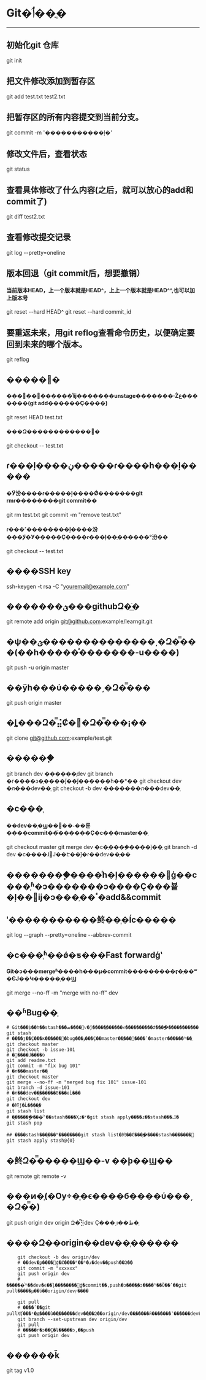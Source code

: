 # Git�ٲ��ֲ�
------
##  初始化git 仓库
git init

## 把文件修改添加到暂存区
git add test.txt test2.txt

## 把暂存区的所有内容提交到当前分支。
git commit -m '�����������ļ�'

## 修改文件后，查看状态
git status

## 查看具体修改了什么内容(之后，就可以放心的add和commit了)
git diff test2.txt

## 查看修改提交记录
git log --pretty=oneline

## 版本回退（git commit后，想要撤销）
#### 当前版本HEAD，上一个版本就是HEAD^，上上一个版本就是HEAD^^,也可以加上版本号
git reset --hard HEAD^
git reset --hard commit_id

## 要重返未来，用git reflog查看命令历史，以便确定要回到未来的哪个版本。
git reflog

## �����޸�
#### ���԰��ݴ������޸ĳ�������unstage�������·Żع�������(git add������Ҫ����)
git reset HEAD test.txt
#### ���Զ������������޸�
git checkout -- test.txt

## ɾ���ļ����ڹ�����ɾ����һ���ļ�����
#### �Ӱ汾����ɾ�����ļ����Ǿ�������git rmɾ��������git commit��
git rm test.txt
git commit -m "remove test.txt"
#### ɾ���˹��������ļ����汾���ﻹ�У�����Ҫ����ɾ���ļ��ָ������°汾��
git checkout -- test.txt

## ����SSH key
ssh-keygen -t rsa -C "youremail@example.com"

## �������ؿ���githubԶ�ֿ̲�
git remote add origin git@github.com:example/learngit.git

## �ѱ��ؿ��������������͵�Զ�̿���(��һ�����ͣ�������-u����)
git push -u origin master

## ��ÿһ���ύ�����͵�Զ�̿���
git push origin master

## �ȴ���Զ�̿⣬Ȼ�󣬴�Զ�̿���¡��
git clone git@github.com:example/test.git

## ������֧
git branch dev         ������֧dev
git branch             �г����з�֧����ǰ��֧ǰ������һ��*��
git checkout dev       �л���dev��֧
git checkout -b dev    �������л���dev��֧

## �ϲ���֧
#### ��dev��֧�ϣ��޸��˴��룬����commit��֮������Ҫ�ϲ���master��֧
git checkout master
git merge dev          �ϲ�ָ����֧����ǰ��֧
git branch -d dev      �ϲ����ɺ󣬾Ϳ��Է��ĵ�ɾ��dev��֧��

## ��������֧����ͬһ�ļ������޸ģ��ϲ���֧ʱ�ͻ�������ͻ����Ҫ���뵽�ļ��޸ĳ�ͻ���֣��ٴ�add&&commit
## ʹ�����������鿴��֧�ĺϲ�����
git log --graph --pretty=oneline --abbrev-commit

## �ϲ���֧ʱ��ǿ�ƽ���Fast forwardģʽ
#### Git�ͻ���mergeʱ����һ���µ�commit���������ӷ�֧��ʷ�ϾͿ��Կ�����֧��Ϣ
git merge --no-ff -m "merge with no-ff" dev

## ��ʱBug��֧

```
# Git���ṩ��һ��stash���ܣ����԰ѵ�ǰ�����ֳ������ء����������Ժ��ָ��ֳ�����������
git stash
# ����ȷ��Ҫ���ĸ���֧���޸�bug���ٶ���Ҫ��master��֧���޸����ʹ�master������ʱ��֧
git checkout master
git checkout -b issue-101
# �޸����ɺ����ύ
git add readme.txt
git commit -m "fix bug 101"
# �л���master��֧
git checkout master
git merge --no-ff -m "merged bug fix 101" issue-101
git branch -d issue-101
# �л���dev��֧������δ���ɵĹ���
git checkout dev
# �鿴֮ǰ�Ĺ����ֳ�
git stash list
# �ָ������ֳ���ͬʱ��stash����Ҳɾ�ˣ�git stash apply����ɾ��stash���ݣ�
git stash pop

## ����stash���ָ���ʱ��������git stash list�鿴��Ȼ���ָ�ָ����stash�������
git stash apply stash@{0}
```

## �鿴Զ�̿�����Ϣ��-v ��ϸ��Ϣ��
git remote
git remote -v

## ���ͷ�֧(�Ѹ÷�֧�ϵ����б����ύ���͵�Զ�̿�)
git push origin dev   origin Զ�̿⣻dev Ҫ���͵ı��ط�֧

## ����Զ��origin��dev��֧������
```
    git checkout -b dev origin/dev
    # ��dev�ϼ����޸ģ�Ȼ����ʱ��ʱ�ذ�dev��֧push��Զ�̣�
    git commit -m "xxxxxx"
    git push origin dev
    # ������ͬʱ��dev�ϵ��ļ��������޸ģ�commit��,push�ͻ����ֳ�ͻ����ʱ��Ӧ��ʹ��git pull�����µ��ύ��origin/devץ����

    git pull
    # ����ʹ��git pullҲʧ���ˣ�ԭ����û��ָ������dev��֧��Զ��origin/dev��֧�����ӣ�������ʾ������dev��origin/dev������,��pull
    git branch --set-upstream dev origin/dev
    git pull
    # �����г�ͻ��Ҫ�ȴ�����ͻ,��push
    git push origin dev

```

## ������ǩ
 git tag v1.0
